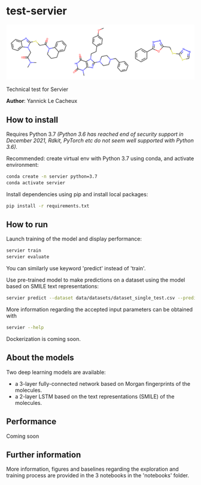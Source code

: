 # test-servier

![Molecules illustration](https://github.com/yannick-lc/test-servier/blob/main/data/images/banner.png)


Technical test for Servier

**Author**: Yannick Le Cacheux

## How to install

Requires Python 3.7
*(Python 3.6 has reached end of security support in December 2021, Rdkit, PyTorch etc do not seem well supported with Python 3.6).*

Recommended: create virtual env with Python 3.7 using conda, and activate environment:
```bash
conda create -n servier python=3.7
conda activate servier
```

Install dependencies using pip and install local packages:

```bash
pip install -r requirements.txt
```

## How to run

Launch training of the model and display performance:
```bash
servier train
servier evaluate
```

You can similarly use keyword 'predict' instead of 'train'.

Use pre-trained model to make predictions on a dataset using the model based on SMILE text representations:
```bash
servier predict --dataset data/datasets/dataset_single_test.csv --predictions data/output/predictions_single_test.csv --model models/model_smile.pth --features smile
```

More information regarding the accepted input parameters can be obtained with
```bash
servier --help
```

Dockerization is coming soon.

## About the models

Two deep learning models are available:
- a 3-layer fully-connected network based on Morgan fingerprints of the molecules.
- a 2-layer LSTM based on the text representations (SMILE) of the molecules.

## Performance

Coming soon

## Further information

More information, figures and baselines regarding the exploration and training process are provided in the 3 notebooks in the 'notebooks' folder.